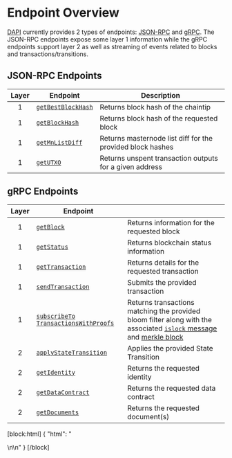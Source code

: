 # Endpoint Overview

[DAPI](explanation-dapi) currently provides 2 types of endpoints: [JSON-RPC](https://www.jsonrpc.org/) and [gRPC](https://grpc.io/docs/guides/). The JSON-RPC endpoints expose some layer 1 information while the gRPC endpoints support layer 2 as well as streaming of events related to blocks and transactions/transitions.

## JSON-RPC Endpoints

| Layer | Endpoint | Description |
| :-: | - | - |
| 1 | [`getBestBlockHash`](reference-dapi-endpoints-json-rpc-endpoints#section-get-best-block-hash) | Returns block hash of the chaintip |
| 1 | [`getBlockHash`](reference-dapi-endpoints-json-rpc-endpoints#section-get-block-hash) | Returns block hash of the requested block |
| 1 | [`getMnListDiff`](reference-dapi-endpoints-json-rpc-endpoints#section-get-mn-list-diff) | Returns masternode list diff for the provided block hashes |
| 1 | [`getUTXO`](reference-dapi-endpoints-json-rpc-endpoints#section-get-utxo) | Returns unspent transaction outputs for a given address |

## gRPC Endpoints

| Layer | Endpoint | |
| :-: | - | - |
| 1 | [`getBlock`](reference-dapi-endpoints-core-grpc-endpoints#section-get-block) | Returns information for the requested block |
| 1 | [`getStatus`](reference-dapi-endpoints-core-grpc-endpoints#section-get-status) | Returns blockchain status information |
| 1 | [`getTransaction`](reference-dapi-endpoints-core-grpc-endpoints#section-get-transaction) | Returns details for the requested transaction |
| 1 | [`sendTransaction`](reference-dapi-endpoints-core-grpc-endpoints#section-send-transaction) | Submits the provided transaction |
| 1 | [`subscribeTo` `TransactionsWithProofs`](reference-dapi-endpoints-transaction-streaming-endpoints#section-subscribe-to-transactions-with-proofs) | Returns transactions matching the provided bloom filter along with the associated [`islock` message](https://dashcore.readme.io/docs/core-ref-p2p-network-instantsend-messages#section-islock) and [merkle block](https://dashcore.readme.io/docs/core-ref-p2p-network-data-messages#section-merkle-block) |
| 2 | [`applyStateTransition`](reference-dapi-endpoints-platform-endpoints#section-apply-state-transition) | Applies the provided State Transition |
| 2 | [`getIdentity`](reference-dapi-endpoints-platform-endpoints#section-get-identity) | Returns the requested identity |
| 2 | [`getDataContract`](reference-dapi-endpoints-platform-endpoints#section-get-data-contract) | Returns the requested data contract |
| 2 | [`getDocuments`](reference-dapi-endpoints-platform-endpoints#section-get-documents) | Returns the requested document(s) |
[block:html]
{
  "html": "<div></div>\n<!-- Not implemented yet\n| 1 | [`subscribeTo` `BlockHeaders` `WithChainLocks`](reference-dapi-endpoints-core-grpc-endpoints#section-subscribe-to-block-headers-with-chain-locks) | Returns block headers and associated ChainLock signatures |\n\n-->\n<style></style>"
}
[/block]